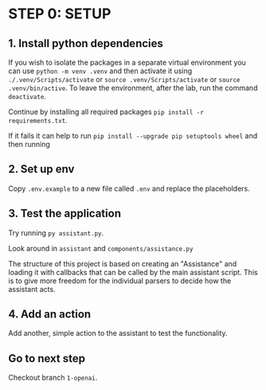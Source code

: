 # STEP 0: SETUP

## 1. Install python dependencies

If you wish to isolate the packages in a separate virtual environment you can use `python -m venv .venv` and then activate it using `./.venv/Scripts/activate` or `source .venv/Scripts/activate` or `source .venv/bin/active`. To leave the environment, after the lab, run the command `deactivate`.

Continue by installing all required packages `pip install -r requirements.txt`.

If it fails it can help to run `pip install --upgrade pip setuptools wheel` and then running

## 2. Set up env

Copy `.env.example` to a new file called `.env` and replace the placeholders.

## 3. Test the application

Try running `py assistant.py`.

Look around in `assistant` and `components/assistance.py`

The structure of this project is based on creating an "Assistance" and loading it with callbacks that can be called by the main assistant script. This is to give more freedom for the individual parsers to decide how the assistant acts.

## 4. Add an action

Add another, simple action to the assistant to test the functionality.

## Go to next step

Checkout branch `1-openai`.
